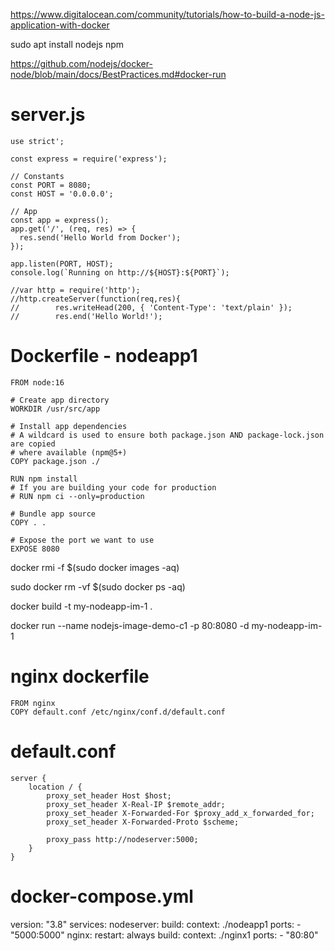https://www.digitalocean.com/community/tutorials/how-to-build-a-node-js-application-with-docker

sudo apt install nodejs npm

https://github.com/nodejs/docker-node/blob/main/docs/BestPractices.md#docker-run

# server.js

    use strict';

    const express = require('express');

    // Constants
    const PORT = 8080;
    const HOST = '0.0.0.0';

    // App
    const app = express();
    app.get('/', (req, res) => {
      res.send('Hello World from Docker');
    });

    app.listen(PORT, HOST);
    console.log(`Running on http://${HOST}:${PORT}`);

    //var http = require('http');
    //http.createServer(function(req,res){
    //        res.writeHead(200, { 'Content-Type': 'text/plain' });
    //        res.end('Hello World!');


# Dockerfile - nodeapp1

    FROM node:16

    # Create app directory
    WORKDIR /usr/src/app

    # Install app dependencies
    # A wildcard is used to ensure both package.json AND package-lock.json are copied
    # where available (npm@5+)
    COPY package.json ./

    RUN npm install
    # If you are building your code for production
    # RUN npm ci --only=production

    # Bundle app source
    COPY . .

    # Expose the port we want to use
    EXPOSE 8080



docker rmi -f $(sudo docker images -aq)

sudo docker rm -vf $(sudo docker ps -aq)


docker build -t my-nodeapp-im-1 .

docker run --name nodejs-image-demo-c1 -p 80:8080 -d my-nodeapp-im-1

# nginx dockerfile

    FROM nginx
    COPY default.conf /etc/nginx/conf.d/default.conf

# default.conf

    server {
        location / {
            proxy_set_header Host $host;
            proxy_set_header X-Real-IP $remote_addr;
            proxy_set_header X-Forwarded-For $proxy_add_x_forwarded_for;
            proxy_set_header X-Forwarded-Proto $scheme;

            proxy_pass http://nodeserver:5000;
        }
    }


# docker-compose.yml

version: "3.8"
services:
    nodeserver:
        build:
            context: ./nodeapp1
        ports:
            - "5000:5000"
    nginx:
        restart: always
        build:
            context: ./nginx1
        ports:
            - "80:80"  

